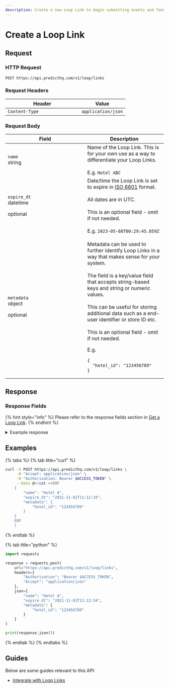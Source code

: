 ```yaml
---
description: Create a new Loop Link to begin submitting events and feedback.
---
```


# Create a Loop Link

## Request

### HTTP Request

```http
POST https://api.predicthq.com/v1/loop/links
```

### Request Headers

<table><thead><tr><th width="219">Header</th><th>Value</th></tr></thead><tbody><tr><td><code>Content-Type</code></td><td><code>application/json</code></td></tr></tbody></table>

### Request Body

<table><thead><tr><th width="237">Field</th><th>Description</th></tr></thead><tbody><tr><td><code>name</code><br>string</td><td>Name of the Loop Link. This is for your own use as a way to differentiate your Loop Links.<br><br>E.g. <code>Hotel ABC</code></td></tr><tr><td><p><code>expire_dt</code><br>datetime</p><p>optional</p></td><td>Date/time the Loop Link is set to expire in <a href="https://en.wikipedia.org/wiki/ISO_8601">ISO 8601</a> format.<br><br>All dates are in UTC.<br><br>This is an optional field - omit if not needed.<br><br>E.g. <code>2023-05-08T00:29:45.859Z</code></td></tr><tr><td><p><code>metadata</code><br>object</p><p>optional</p></td><td><p>Metadata can be used to further identify Loop Links in a way that makes sense for your system.<br><br>The field is a key/value field that accepts string-based keys and string or numeric values.<br><br>This can be useful for storing additional data such as a end-user identifier or store ID etc.<br><br>This is an optional field - omit if not needed.</p><p></p><p>E.g.</p><pre class="language-json"><code class="lang-json">{
  "hotel_id": "123456789"
}
</code></pre></td></tr></tbody></table>

## Response

### Response Fields

{% hint style="info" %}
Please refer to the response fields section in [Get a Loop Link](get-a-loop-link.md#response-fields).
{% endhint %}

<details>

<summary>Example response</summary>

Below is an example response:

```json
{
  "link_id": "ber7ntO0ZHuFVCfrSNsN",
  "create_dt": "2021-11-01T11:12:34",
  "update_dt": "2021-11-01T11:12:34",
  "expire_dt": "2021-11-01T11:12:34",
  "name": "Hotel A",
  "links": {
    "event": "https://loop.phq.link/event/ber7ntO0ZHuFVCfrSNsN",
    "event_feedback": "https://loop.phq.link/event-feedback/ber7ntO0ZHuFVCfrSNsN"
  },
  "metadata": {
    "hotel_id": "123456789"
  },
  "status": "active"
}
```

</details>

## Examples

{% tabs %}
{% tab title="curl" %}
```bash
curl -X POST https://api.predicthq.com/v1/loop/links \
     -H "Accept: application/json" \
     -H "Authorization: Bearer $ACCESS_TOKEN" \
     --data @<(cat <<EOF
    {
        "name": "Hotel A",
        "expire_dt": "2021-11-01T11:12:34",
        "metadata": {
            "hotel_id": "123456789"
        }
    }
    EOF
    )
```
{% endtab %}

{% tab title="python" %}
```python
import requests

response = requests.post(
    url="https://api.predicthq.com/v1/loop/links",
    headers={
        "Authorization": "Bearer $ACCESS_TOKEN",
        "Accept": "application/json"
    },
    json={
        "name": "Hotel A",
        "expire_dt": "2021-11-01T11:12:34",
        "metadata": {
            "hotel_id": "123456789"
        }
    }
)

print(response.json())
```
{% endtab %}
{% endtabs %}

## Guides

Below are some guides relevant to this API:

* [Integrate with Loop Links](../../../integrations/integration-guides/integrate-with-loop-links.md)
